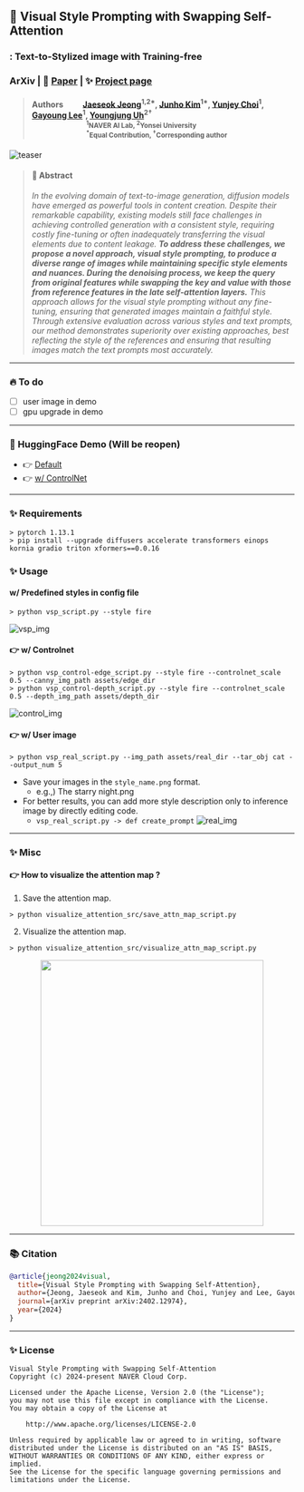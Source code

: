 ## 🎨 Visual Style Prompting with Swapping Self-Attention
### : Text-to-Stylized image with Training-free
### ArXiv | 📖 [Paper](https://arxiv.org/abs/2402.12974) | ✨ [Project page](https://curryjung.github.io/VisualStylePrompt)

> #### Authors &emsp;&emsp; [Jaeseok Jeong](https://drive.google.com/file/d/19I3s70cfQ45dC_JiD2kmkv0MZ8yu4kBZ/view)<sup>1,2&#42;</sup>, [Junho Kim](https://github.com/taki0112)<sup>1&#42;</sup>, [Yunjey Choi](https://www.linkedin.com/in/yunjey-choi-27b347175/?originalSubdomain=kr)<sup>1</sup>, [Gayoung Lee](https://www.linkedin.com/in/gayoung-lee-0824548a/?originalSubdomain=kr)<sup>1</sup>, [Youngjung Uh](https://vilab.yonsei.ac.kr/member)<sup>2&dagger;</sup> <br> <sub> &emsp;&emsp;&emsp;&emsp;&emsp;&emsp;&emsp;&emsp; <sup>1</sup>NAVER AI Lab, <sup>2</sup>Yonsei University</sub> <br> <sub> &emsp;&emsp;&emsp;&emsp;&emsp;&emsp;&emsp;&emsp; <sup>&#42;</sup>Equal Contribution, <sup>&dagger;</sup>Corresponding author</sub>

![teaser](./assets/git_image/teaser.png)

> #### 🔆 Abstract
> *In the evolving domain of text-to-image generation, diffusion models have emerged as powerful tools in content creation. Despite their remarkable capability, existing models still face challenges in achieving controlled generation with a consistent style, requiring costly fine-tuning or often inadequately transferring the visual elements due to content leakage. ***To address these challenges, we propose a novel approach, visual style prompting, to produce a diverse range of images while maintaining specific style elements and nuances. During the denoising process, we keep the query from original features while swapping the key and value with those from reference features in the late self-attention layers.*** This approach allows for the visual style prompting without any fine-tuning, ensuring that generated images maintain a faithful style. Through extensive evaluation across various styles and text prompts, our method demonstrates superiority over existing approaches, best reflecting the style of the references and ensuring that resulting images match the text prompts most accurately.*
---

### 🔥 To do
* [ ] user image in demo
* [ ] gpu upgrade in demo

---

### 🤗 HuggingFace Demo (Will be reopen)
* 👉 [Default](https://huggingface.co/spaces/naver-ai/VisualStylePrompting)
* 👉 [w/ ControlNet](https://huggingface.co/spaces/naver-ai/VisualStylePrompting_Controlnet)

---

### ✨ Requirements
```
> pytorch 1.13.1
> pip install --upgrade diffusers accelerate transformers einops kornia gradio triton xformers==0.0.16
```
### ✨ Usage
#### w/ Predefined styles in config file
```
> python vsp_script.py --style fire
```
![vsp_img](./assets/git_image/vsp.png)

#### 👉 w/ Controlnet
```
> python vsp_control-edge_script.py --style fire --controlnet_scale 0.5 --canny_img_path assets/edge_dir
> python vsp_control-depth_script.py --style fire --controlnet_scale 0.5 --depth_img_path assets/depth_dir
```
![control_img](./assets/git_image/vsp_control.png)

#### 👉 w/ User image
```
> python vsp_real_script.py --img_path assets/real_dir --tar_obj cat --output_num 5
```
* Save your images in the `style_name.png` format.
  * e.g.,) The starry night.png
* For better results, you can add more style description only to inference image by directly editing code.
  * `vsp_real_script.py -> def create_prompt`
![real_img](./assets/git_image/vsp_real.png)
---
### ✨ Misc
#### 👉 How to visualize the attention map ?
1. Save the attention map.
```
> python visualize_attention_src/save_attn_map_script.py
```
2. Visualize the attention map.
```
> python visualize_attention_src/visualize_attn_map_script.py
```
<div align="center">
  <img src="./assets/git_image/attention_map.png" width="394" height="469">
</div>

---
### 📚 Citation
```bibtex
@article{jeong2024visual,
  title={Visual Style Prompting with Swapping Self-Attention},
  author={Jeong, Jaeseok and Kim, Junho and Choi, Yunjey and Lee, Gayoung and Uh, Youngjung},
  journal={arXiv preprint arXiv:2402.12974},
  year={2024}
}
```

---
### ✨ License
```
Visual Style Prompting with Swapping Self-Attention
Copyright (c) 2024-present NAVER Cloud Corp.

Licensed under the Apache License, Version 2.0 (the "License");
you may not use this file except in compliance with the License.
You may obtain a copy of the License at

    http://www.apache.org/licenses/LICENSE-2.0

Unless required by applicable law or agreed to in writing, software
distributed under the License is distributed on an "AS IS" BASIS,
WITHOUT WARRANTIES OR CONDITIONS OF ANY KIND, either express or implied.
See the License for the specific language governing permissions and
limitations under the License.
```
